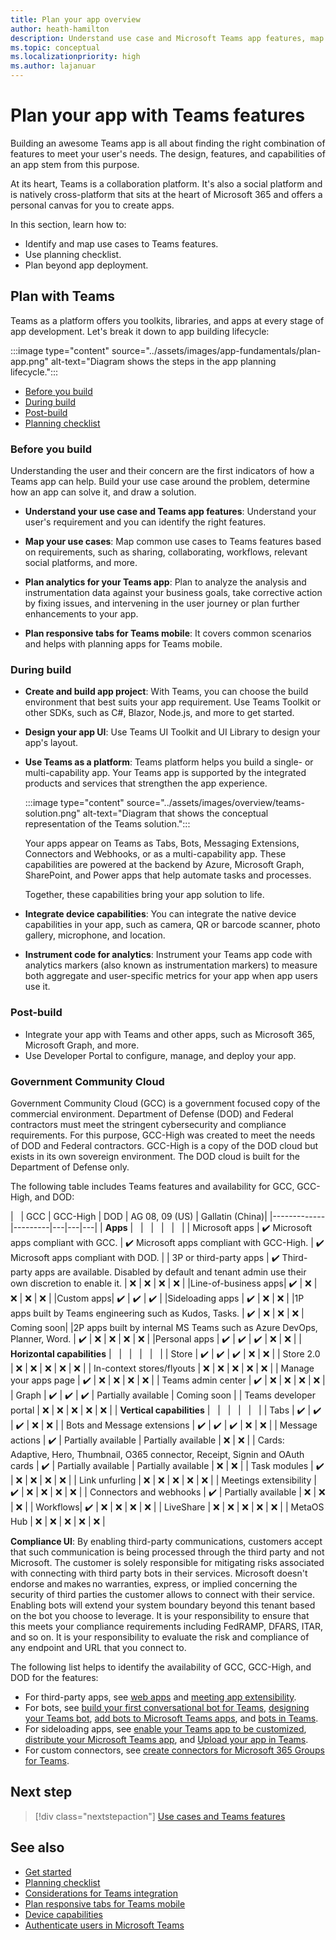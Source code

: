 ```yaml
---
title: Plan your app overview
author: heath-hamilton
description: Understand use case and Microsoft Teams app features, map use cases, plan responsive tabs for mobile. Learn Teams features and availability for GCC, GCC-High, and DOD.
ms.topic: conceptual
ms.localizationpriority: high
ms.author: lajanuar
---
```


# Plan your app with Teams features

Building an awesome Teams app is all about finding the right combination of features to meet your user's needs. The design, features, and capabilities of an app stem from this purpose.

At its heart, Teams is a collaboration platform. It's also a social platform and is natively cross-platform that sits at the heart of Microsoft 365 and offers a personal canvas for you to create apps.

In this section, learn how to:

* Identify and map use cases to Teams features.
* Use planning checklist.
* Plan beyond app deployment.

## Plan with Teams

Teams as a platform offers you toolkits, libraries, and apps at every stage of app development. Let's break it down to app building lifecycle:

:::image type="content" source="../assets/images/app-fundamentals/plan-app.png" alt-text="Diagram shows the steps in the app planning lifecycle.":::

* [Before you build](#before-you-build)
* [During build](#during-build)
* [Post-build](#post-build)
* [Planning checklist](../concepts/design/planning-checklist.md)

### Before you build

Understanding the user and their concern are the first indicators of how a Teams app can help. Build your use case around the problem, determine how an app can solve it, and draw a solution.

* **Understand your use case and Teams app features**: Understand your user's requirement and you can identify the right features.

* **Map your use cases**: Map common use cases to Teams features based on requirements, such as sharing, collaborating, workflows, relevant social platforms, and more.

* **Plan analytics for your Teams app**: Plan to analyze the analysis and instrumentation data against your business goals, take corrective action by fixing issues, and intervening in the user journey or plan further enhancements to your app.

* **Plan responsive tabs for Teams mobile**: It covers common scenarios and helps with planning apps for Teams mobile.

### During build

* **Create and build app project**: With Teams, you can choose the build environment that best suits your app requirement. Use Teams Toolkit or other SDKs, such as C#, Blazor, Node.js, and more to get started.

* **Design your app UI**: Use Teams UI Toolkit and UI Library to design your app's layout.

* **Use Teams as a platform**: Teams platform helps you build a single- or multi-capability app. Your Teams app is supported by the integrated products and services that strengthen the app experience.

    :::image type="content" source="../assets/images/overview/teams-solution.png" alt-text="Diagram that shows the conceptual representation of the Teams solution.":::

    Your apps appear on Teams as Tabs, Bots, Messaging Extensions, Connectors and Webhooks, or as a multi-capability app. These capabilities are powered at the backend by Azure, Microsoft Graph, SharePoint, and Power apps that help automate tasks and processes.

    Together, these capabilities bring your app solution to life.

* **Integrate device capabilities**: You can integrate the native device capabilities in your app, such as camera, QR or barcode scanner, photo gallery, microphone, and location.

* **Instrument code for analytics**: Instrument your Teams app code with analytics markers (also known as instrumentation markers) to measure both aggregate and user-specific metrics for your app when app users use it.

### Post-build

* Integrate your app with Teams and other apps, such as Microsoft 365, Microsoft Graph, and more.
* Use Developer Portal to configure, manage, and deploy your app.

### Government Community Cloud

Government Community Cloud (GCC) is a government focused copy of the commercial environment. Department of Defense (DOD) and Federal contractors must meet the stringent cybersecurity and compliance requirements. For this purpose, GCC-High was created to meet the needs of DOD and Federal contractors. GCC-High is a copy of the DOD cloud but exists in its own sovereign environment. The DOD cloud is built for the Department of Defense only.

The following table includes Teams features and availability for GCC, GCC-High, and DOD:

| &nbsp; | GCC | GCC-High | DOD | AG 08, 09 (US) | Gallatin (China)|
|-------------|---------|---|---|---|
| **Apps** | &nbsp; | &nbsp; | &nbsp; | &nbsp; | &nbsp; |
| Microsoft apps | ✔️ Microsoft apps compliant with GCC. | ✔️ Microsoft apps compliant with GCC-High. | ✔️ Microsoft apps compliant with DOD. |
| 3P or third-party apps | ✔️ Third-party apps are available. Disabled by default and tenant admin use their own discretion to enable it. | ❌ | ❌ | ❌ | ❌ |
|Line-of-business apps| ✔️ | ❌ | ❌ | ❌ | ❌ |
|Custom apps| ✔️ | ✔️ | ✔️ |
|Sideloading apps | ✔️ | ❌ | ❌ |
|1P apps built by Teams engineering such as Kudos, Tasks. | ✔️ | ❌ | ❌ | ❌ | Coming soon|
|2P apps built by internal MS Teams such as Azure DevOps, Planner, Word. | ✔️ | ❌ | ❌ | ❌ | ❌ |
|Personal apps | ✔️ | ✔️ | ✔️ | ❌ | ❌ |
| **Horizontal capabilities** | &nbsp; | &nbsp; | &nbsp; | &nbsp; | &nbsp; |
| Store | ✔️ | ✔️ | ✔️ | ❌ |  ❌ |
| Store 2.0 | ❌ | ❌ | ❌ | ❌ |  ❌ |
| In-context stores/flyouts | ❌ | ❌ | ❌ | ❌ | ❌ |
| Manage your apps page | ✔️ | ❌ | ❌ | ❌ |  ❌ |
| Teams admin center | ✔️ | ❌ | ❌ | ❌ | ❌ |
| Graph | ✔️ | ✔️ | ✔️ | Partially available | Coming soon |
| Teams developer portal  | ❌ | ❌ | ❌ | ❌ | ❌ |
| **Vertical capabilities** | &nbsp; | &nbsp; | &nbsp; | &nbsp; | &nbsp; |
| Tabs | ✔️ | ✔️ | ✔️ | ❌ |  ❌ |
| Bots and Message extensions | ✔️ | ✔️ | ✔️ | ❌ | ❌ |
| Message actions | ✔️ | Partially available | Partially available | ❌ | ❌ |
| Cards: Adaptive, Hero, Thumbnail, O365 connector, Receipt, Signin and OAuth cards  | ✔️ | Partially available | Partially available | ❌ | ❌ |
| Task modules | ✔️ | ❌ | ❌ | ❌ | ❌ |
| Link unfurling | ❌ | ❌ | ❌ | ❌ | ❌ |
| Meetings extensibility | ✔️ | ❌ | ❌ | ❌ | ❌ |
| Connectors and webhooks | ✔️ | Partially available | ❌ | ❌ | ❌ |
| Workflows| ✔️ | ❌ | ❌ | ❌ | ❌ |
| LiveShare | ❌ | ❌ | ❌ | ❌ | ❌ |
| MetaOS Hub | ❌ | ❌ | ❌ | ❌ | ❌ |

**Compliance UI**: By enabling third-party communications, customers accept that such communication is being processed through the third party and not Microsoft. The customer is solely responsible for mitigating risks associated with connecting with third party bots in their services. Microsoft doesn't endorse and makes no warranties, express, or implied concerning the security of third parties the customer allows to connect with their service. Enabling bots will extend your system boundary beyond this tenant based on the bot you choose to leverage. It is your responsibility to ensure that this meets your compliance requirements including FedRAMP, DFARS, ITAR, and so on. It is your responsibility to evaluate the risk and compliance of any endpoint and URL that you connect to.

The following list helps to identify the availability of GCC, GCC-High, and DOD for the features:

* For third-party apps, see [web apps](../samples/integrating-web-apps.md) and [meeting app extensibility](../apps-in-teams-meetings/teams-apps-in-meetings.md).
* For bots, see [build your first conversational bot for Teams](../get-started/first-app-bot.md), [designing your Teams bot](../bots/design/bots.md), [add bots to Microsoft Teams apps](../resources/bot-v3/bots-overview.md), and [bots in Teams](../bots/what-are-bots.md).
* For sideloading apps, see [enable your Teams app to be customized](../concepts/design/enable-app-customization.md), [distribute your Microsoft Teams app](../concepts/deploy-and-publish/apps-publish-overview.md), and [Upload your app in Teams](../concepts/deploy-and-publish/apps-upload.md).
* For custom connectors, see [create connectors for Microsoft 365 Groups for Teams](../webhooks-and-connectors/how-to/connectors-creating.md).

</details>

## Next step

> [!div class="nextstepaction"]
> [Use cases and Teams features](design/understand-use-cases.md)

## See also

* [Get started](../get-started/get-started-overview.md)
* [Planning checklist](../concepts/design/planning-checklist.md)
* [Considerations for Teams integration](../samples/integrating-web-apps.md)
* [Plan responsive tabs for Teams mobile](design/plan-responsive-tabs-for-teams-mobile.md)
* [Device capabilities](device-capabilities/device-capabilities-overview.md)
* [Authenticate users in Microsoft Teams](authentication/authentication.md)
